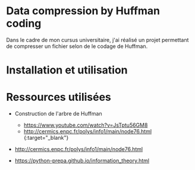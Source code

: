 # Data compression by Huffman coding

Dans le cadre de mon cursus universitaire, j'ai réalisé un projet permettant de compresser un fichier selon de le codage de Huffman.

# Installation et utilisation



# Ressources utilisées

* Construction de l'arbre de Huffman
  * https://www.youtube.com/watch?v=JsTptu56GM8
  * http://cermics.enpc.fr/polys/info1/main/node76.html {:target="_blank"}

* http://cermics.enpc.fr/polys/info1/main/node76.html
* https://python-prepa.github.io/information_theory.html
